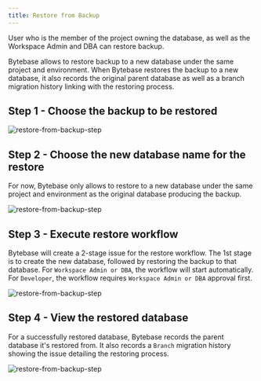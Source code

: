 ```yaml
---
title: Restore from Backup
---
```


<HintBlock type="info">

User who is the member of the project owning the database, as well as the Workspace Admin and DBA can restore backup.

</HintBlock>

Bytebase allows to restore backup to a new database under the same project and environment. When Bytebase restores the backup to a new database, it also records the original parent database as well as a branch migration history linking with the restoring process.

## Step 1 - Choose the backup to be restored

![restore-from-backup-step](/content/docs/disaster-recovery/restore/restore-from-backup-step1.webp)

## Step 2 - Choose the new database name for the restore

For now, Bytebase only allows to restore to a new database under the same project and environment as the original database producing the backup.

![restore-from-backup-step](/content/docs/disaster-recovery/restore/restore-from-backup-step2.webp)

## Step 3 - Execute restore workflow

Bytebase will create a 2-stage issue for the restore workflow. The 1st stage is to create the new database, followed by restoring the backup to that database. For `Workspace Admin or DBA`, the workflow will start automatically. For `Developer`, the workflow requires `Workspace Admin or DBA` approval first.

![restore-from-backup-step](/content/docs/disaster-recovery/restore/restore-from-backup-step3.webp)

## Step 4 - View the restored database

For a successfully restored database, Bytebase records the parent database it's restored from. It also records a `Branch` migration history showing the issue detailing the restoring process.

![restore-from-backup-step](/content/docs/disaster-recovery/restore/restore-from-backup-step4.webp)
